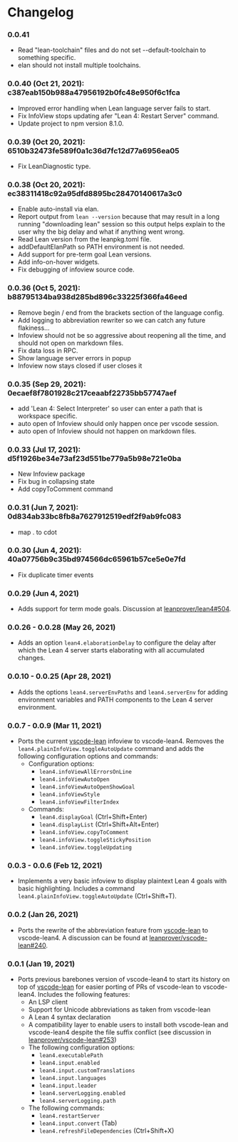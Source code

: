 # Changelog

### 0.0.41

- Read "lean-toolchain" files and do not set --default-toolchain to something specific.
- elan should not install multiple toolchains.

### 0.0.40 (Oct 21, 2021): c387eab150b988a47956192b0fc48e950f6c1fca

- Improved error handling when Lean language server fails to start.
- Fix InfoView stops updating afer "Lean 4: Restart Server" command.
- Update project to npm version 8.1.0.

### 0.0.39 (Oct 20, 2021): 6510b32473fe589f0a1c36d7fc12d77a6956ea05

- Fix LeanDiagnostic type.

### 0.0.38 (Oct 20, 2021): ec38311418c92a95dfd8895bc28470140617a3c0

- Enable auto-install via elan.
- Report output from `lean --version` because that may result in a long running "downloading lean" session so this output helps explain to the user why the big delay and what if anything went wrong.
- Read Lean version from the leanpkg.toml file.
- addDefaultElanPath so PATH environment is not needed.
- Add support for pre-term goal Lean versions.
- Add info-on-hover widgets.
- Fix debugging of infoview source code.

### 0.0.36 (Oct 5, 2021): b88795134ba938d285bd896c33225f366fa46eed

- Remove begin / end from the brackets section of the language config.
- Add logging to abbreviation rewriter so we can catch any future flakiness...
- Infoview should not be so aggressive about reopening all the time, and should not open on markdown files.
- Fix data loss in RPC.
- Show language server errors in popup
- Infoview now stays closed if user closes it

### 0.0.35 (Sep 29, 2021): 0ecaef8f7801928c217ceaabf22735bb57747aef

- add 'Lean 4: Select Interpreter' so user can enter a path that is workspace specific.
- auto open of Infoview should only happen once per vscode session.
- auto open of Infoview should not happen on markdown files.

### 0.0.33 (Jul 17, 2021): d5f1926be34e73af23d551be779a5b98e721e0ba

- New Infoview package
- Fix bug in collapsing state
- Add copyToComment command

### 0.0.31 (Jun 7, 2021): 0d834ab33bc8fb8a7627912519edf2f9ab9fc083

- map \. to cdot

### 0.0.30 (Jun 4, 2021): 40a07756b9c35bd974566dc65961b57ce5e0e7fd

- Fix duplicate timer events

### 0.0.29 (Jun 4, 2021)
- Adds support for term mode goals. Discussion at [leanprover/lean4#504](https://github.com/leanprover/lean4/issues/504).

### 0.0.26 - 0.0.28 (May 26, 2021)
- Adds an option `lean4.elaborationDelay` to configure the delay after which the Lean 4 server starts elaborating with all accumulated changes.

### 0.0.10 - 0.0.25 (Apr 28, 2021)
- Adds the options `lean4.serverEnvPaths` and `lean4.serverEnv` for adding environment variables and PATH components to the Lean 4 server environment.

### 0.0.7 - 0.0.9 (Mar 11, 2021)
- Ports the current [vscode-lean](https://github.com/leanprover/vscode-lean) infoview to vscode-lean4. Removes the `lean4.plainInfoView.toggleAutoUpdate` command and adds the following configuration options and commands:
  - Configuration options:
    - `lean4.infoViewAllErrorsOnLine`
    - `lean4.infoViewAutoOpen`
    - `lean4.infoViewAutoOpenShowGoal`
    - `lean4.infoViewStyle`
    - `lean4.infoViewFilterIndex`
  - Commands:
    - `lean4.displayGoal` (Ctrl+Shift+Enter)
    - `lean4.displayList` (Ctrl+Shift+Alt+Enter)
    - `lean4.infoView.copyToComment`
    - `lean4.infoView.toggleStickyPosition`
    - `lean4.infoView.toggleUpdating`

### 0.0.3 - 0.0.6 (Feb 12, 2021)
- Implements a very basic infoview to display plaintext Lean 4 goals with basic highlighting. Includes a command `lean4.plainInfoView.toggleAutoUpdate` (Ctrl+Shift+T).

### 0.0.2 (Jan 26, 2021)
- Ports the rewrite of the abbreviation feature from [vscode-lean](https://github.com/leanprover/vscode-lean) to vscode-lean4. A discussion can be found at [leanprover/vscode-lean#240](https://github.com/leanprover/vscode-lean/pull/240).

### 0.0.1 (Jan 19, 2021)
- Ports previous barebones version of vscode-lean4 to start its history on top of [vscode-lean](https://github.com/leanprover/vscode-lean) for easier porting of PRs of vscode-lean to vscode-lean4. Includes the following features:
  - An LSP client
  - Support for Unicode abbreviations as taken from vscode-lean
  - A Lean 4 syntax declaration
  - A compatibility layer to enable users to install both vscode-lean and vscode-lean4 despite the file suffix conflict (see discussion in [leanprover/vscode-lean#253](https://github.com/leanprover/vscode-lean/pull/253))
  - The following configuration options:
    - `lean4.executablePath`
    - `lean4.input.enabled`
    - `lean4.input.customTranslations`
    - `lean4.input.languages`
    - `lean4.input.leader`
    - `lean4.serverLogging.enabled`
    - `lean4.serverLogging.path`
  - The following commands:
    - `lean4.restartServer`
    - `lean4.input.convert` (Tab)
    - `lean4.refreshFileDependencies` (Ctrl+Shift+X)
